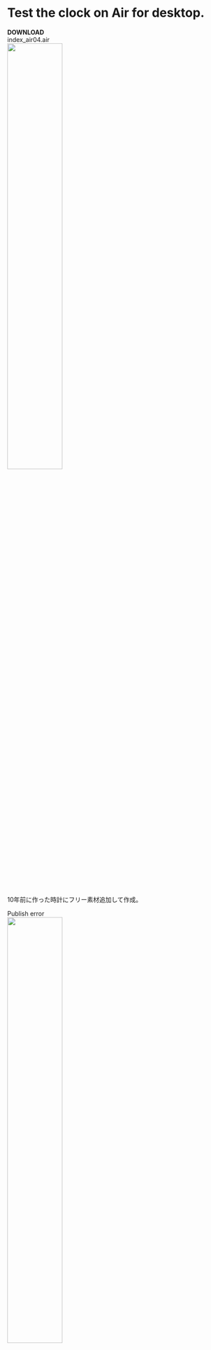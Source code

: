 # Test the clock on Air for desktop.

**DOWNLOAD**  
index_air04.air  
<img src="https://evofan.github.io/as_test_clock/screenshot/pic_air_clock.jpg" width="50%">  
10年前に作った時計にフリー素材追加して作成。  

Publish error  
<img src="https://evofan.github.io/as_test_clock/screenshot/pic_timestamp_alert.png" width="50%">  
「タイムスタンプ無効」選べば書き出しは出来る。.p12はダミーで作成。  
Animateから書き出せばエラー出ない？  

Install error(other old .air file)  
<img src="https://evofan.github.io/as_test_clock/screenshot/pic_install_old_alert.png" width="50%">  
当時の.airファイルが軒並みインストールでエラーが出る。  

reference  

**Download Adobe AIR SDK**  
[https://www.adobe.com/devnet/air/air-sdk-download.html](https://www.adobe.com/devnet/air/air-sdk-download.html)  
>Adobe AIR SDK & Compiler (version 32.0.0.116 for Win & Mac)  

移管した後の方を使う？  

**解決済み: Adobe AIR が開かない - Adobe Support Community - 10737348**  
[https://community.adobe.com/t5/adobe-air%E3%83%95%E3%82%A9%E3%83%BC%E3%83%A9%E3%83%A0/adobe-air-%E3%81%8C%E9%96%8B%E3%81%8B%E3%81%AA%E3%81%84/td-p/10737348?profile.language=ja&page=1](https://community.adobe.com/t5/adobe-air%E3%83%95%E3%82%A9%E3%83%BC%E3%83%A9%E3%83%A0/adobe-air-%E3%81%8C%E9%96%8B%E3%81%8B%E3%81%AA%E3%81%84/td-p/10737348?profile.language=ja&page=1)  
>アプリケーション側が64bit化する  

これが古い.airファイルが動かない理由？  

**星宝転生ジュエルセイバーよ永遠に**  
[http://www.jewel-s.jp/](http://www.jewel-s.jp/)  
>ソーシャルゲームのコンテンツを改編・商用利用OKとした『ジュエルセイバーFREE』  

Use assete.  

**Spark project TeraClock**  
[http://www.libspark.org/wiki/trick7/TeraClock](http://www.libspark.org/wiki/trick7/TeraClock)  
>TeraClock?とは  

Use library.  
